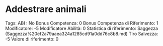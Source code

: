 # Addestrare animali

Tags: ABI
: No
Bonus Competenza: 0
Bonus Competenza di Riferimento: 1
Modificatore: -5
Modificatore  Abilità: 0
Statistica di riferimento: Saggezza (Saggezza%20ef2a79aaea324a1285cd91a0dd76c8b8.md)
Tiro Salvezza: -5
Valore di riferimento: 0